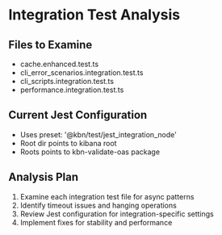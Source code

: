 # Integration Test Analysis

## Files to Examine
- cache.enhanced.test.ts
- cli_error_scenarios.integration.test.ts  
- cli_scripts.integration.test.ts
- performance.integration.test.ts

## Current Jest Configuration
- Uses preset: '@kbn/test/jest_integration_node'
- Root dir points to kibana root
- Roots points to kbn-validate-oas package

## Analysis Plan
1. Examine each integration test file for async patterns
2. Identify timeout issues and hanging operations
3. Review Jest configuration for integration-specific settings
4. Implement fixes for stability and performance
